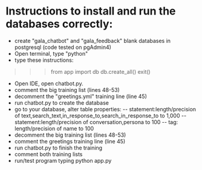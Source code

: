 # Instructions to install and run the databases correctly:

- create "gala_chatbot" and "gala_feedback" blank databases in postgresql (code tested on pgAdmin4)
- Open terminal, type "python"
- type these instructions:
>>> from app import db
>>> db.create_all()
>>> exit()
- Open IDE, open chatbot.py.
- comment the big training list (lines 48-53)
- decomment the "greetings.yml" training line (line 45)
- run chatbot.py to create the database
- go to your database, alter table properties:
-- statement:length/precision of text,search_text,in_response_to,search_in_response_to to 1,000
-- statement:length/precision of conversation,persona to 100
-- tag: length/precision of name to 100
- decomment the big training list (lines 48-53)
- comment the greetings training line (line 45)
- run chatbot.py to finish the training
- comment both training lists 
- run/test program typing python app.py



